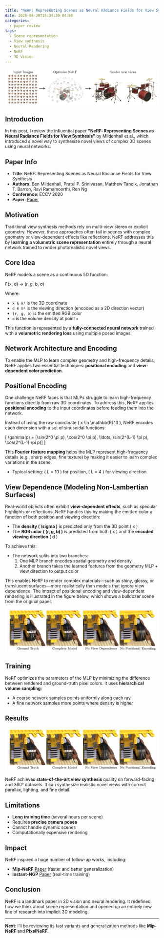 ```yaml
---
title: "NeRF: Representing Scenes as Neural Radiance Fields for View Synthesis Paper Review"
date: 2025-06-20T15:34:30-04:00
categories:
  - paper review
tags:
  - Scene representation
  - View synthesis
  - Neural Rendering
  - NeRF
  - 3D Vision
---
```


![Alt text](/assets/images/NeRF/NeRF_rep.png)


## Introduction

In this post, I review the influential paper **"NeRF: Representing Scenes as Neural Radiance Fields for View Synthesis"** by Mildenhall et al., which introduced a novel way to synthesize novel views of complex 3D scenes using neural networks.

## Paper Info

- **Title**: NeRF: Representing Scenes as Neural Radiance Fields for View Synthesis  
- **Authors**: Ben Mildenhall, Pratul P. Srinivasan, Matthew Tancik, Jonathan T. Barron, Ravi Ramamoorthi, Ren Ng  
- **Conference**: ECCV 2020  
- **Paper**: [Paper](https://arxiv.org/abs/2003.08934)

## Motivation

Traditional view synthesis methods rely on multi-view stereo or explicit geometry. However, these approaches often fail in scenes with complex geometry or view-dependent effects like reflections. NeRF addresses this by **learning a volumetric scene representation** entirely through a neural network trained to render photorealistic novel views.

## Core Idea

NeRF models a scene as a continuous 5D function:

F(x, d) → (r, g, b, σ)


Where:
- `x ∈ ℝ³` is the 3D coordinate
- `d ∈ ℝ²` is the viewing direction (encoded as a 2D direction vector)
- `(r, g, b)` is the emitted RGB color
- `σ` is the volume density at point `x`

This function is represented by a **fully-connected neural network** trained with a **volumetric rendering loss** using multiple posed images.

## Network Architecture and Encoding

To enable the MLP to learn complex geometry and high-frequency details, NeRF applies two essential techniques: **positional encoding** and **view-dependent color prediction**.

## Positional Encoding

One challenge NeRF faces is that MLPs struggle to learn high-frequency functions directly from raw 3D coordinates. To address this, NeRF applies **positional encoding** to the input coordinates before feeding them into the network.

Instead of using the raw coordinate \( x \in \mathbb{R}^3 \), NeRF encodes each dimension with a set of sinusoidal functions:

\[
\gamma(p) = [\sin(2^0 \pi p), \cos(2^0 \pi p), \ldots, \sin(2^{L-1} \pi p), \cos(2^{L-1} \pi p)]
\]

This **Fourier feature mapping** helps the MLP represent high-frequency details (e.g., sharp edges, fine texture) by making it easier to learn complex variations in the scene.

- Typical setting: \( L = 10 \) for position, \( L = 4 \) for viewing direction

## View Dependence (Modeling Non-Lambertian Surfaces)

Real-world objects often exhibit **view-dependent effects**, such as specular highlights or reflections. NeRF handles this by making the emitted color a function of both position and viewing direction:

- The **density \( \sigma \)** is predicted only from the 3D point \( x \)
- The **RGB color \( (r, g, b) \)** is predicted from both \( x \) and the **encoded viewing direction** \( d \)

To achieve this:
- The network splits into two branches:
  1. One MLP branch encodes spatial geometry and density
  2. Another branch takes the learned features from the geometry MLP + view direction to output color

This enables NeRF to render complex materials—such as shiny, glossy, or translucent surfaces—more realistically than models that ignore view dependence. The impact of positional encoding and view-dependent rendering is illustrated in the figure below, which shows a bulldozer scene from the original paper.

![Alt text](/assets/images/NeRF/PE_eval.png)


## Training

NeRF optimizes the parameters of the MLP by minimizing the difference between rendered and ground-truth pixel colors. It uses **hierarchical volume sampling**:
- A coarse network samples points uniformly along each ray
- A fine network samples more points where density is higher

## Results
![Alt text](/assets/images/NeRF/PE_eval.png)

NeRF achieves **state-of-the-art view synthesis** quality on forward-facing and 360° datasets. It can synthesize realistic novel views with correct parallax, lighting, and fine detail.

## Limitations

- **Long training time** (several hours per scene)
- Requires **precise camera poses**
- Cannot handle dynamic scenes
- Computationally expensive rendering

## Impact

NeRF inspired a huge number of follow-up works, including:
- **Mip-NeRF** [Paper](https://arxiv.org/abs/2103.13415) (faster and better generalization)
- **Instant-NGP** [Paper](https://nvlabs.github.io/instant-ngp/assets/mueller2022instant.pdf) (real-time training)

## Conclusion

NeRF is a landmark paper in 3D vision and neural rendering. It redefined how we think about scene representation and opened up an entirely new line of research into implicit 3D modeling.

---

**Next**: I’ll be reviewing its fast variants and generalization methods like **Mip-NeRF** and **PixelNeRF**.

